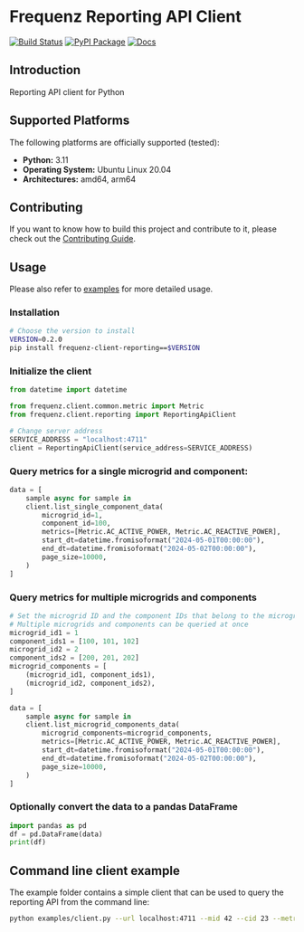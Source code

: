 # Frequenz Reporting API Client

[![Build Status](https://github.com/frequenz-floss/frequenz-client-reporting-python/actions/workflows/ci.yaml/badge.svg)](https://github.com/frequenz-floss/frequenz-client-reporting-python/actions/workflows/ci.yaml)
[![PyPI Package](https://img.shields.io/pypi/v/frequenz-client-reporting)](https://pypi.org/project/frequenz-client-reporting/)
[![Docs](https://img.shields.io/badge/docs-latest-informational)](https://frequenz-floss.github.io/frequenz-client-reporting-python/)

## Introduction

Reporting API client for Python

## Supported Platforms

The following platforms are officially supported (tested):

- **Python:** 3.11
- **Operating System:** Ubuntu Linux 20.04
- **Architectures:** amd64, arm64

## Contributing

If you want to know how to build this project and contribute to it, please
check out the [Contributing Guide](CONTRIBUTING.md).


## Usage

Please also refer to [examples](https://github.com/frequenz-floss/frequenz-client-reporting-python/tree/HEAD/examples) for more detailed usage.

### Installation

```bash
# Choose the version to install
VERSION=0.2.0
pip install frequenz-client-reporting==$VERSION
```


### Initialize the client

```python
from datetime import datetime

from frequenz.client.common.metric import Metric
from frequenz.client.reporting import ReportingApiClient

# Change server address
SERVICE_ADDRESS = "localhost:4711"
client = ReportingApiClient(service_address=SERVICE_ADDRESS)
```

### Query metrics for a single microgrid and component:

```python
data = [
    sample async for sample in
    client.list_single_component_data(
        microgrid_id=1,
        component_id=100,
        metrics=[Metric.AC_ACTIVE_POWER, Metric.AC_REACTIVE_POWER],
        start_dt=datetime.fromisoformat("2024-05-01T00:00:00"),
        end_dt=datetime.fromisoformat("2024-05-02T00:00:00"),
        page_size=10000,
    )
]
```


### Query metrics for multiple microgrids and components

```python
# Set the microgrid ID and the component IDs that belong to the microgrid
# Multiple microgrids and components can be queried at once
microgrid_id1 = 1
component_ids1 = [100, 101, 102]
microgrid_id2 = 2
component_ids2 = [200, 201, 202]
microgrid_components = [
    (microgrid_id1, component_ids1),
    (microgrid_id2, component_ids2),
]

data = [
    sample async for sample in
    client.list_microgrid_components_data(
        microgrid_components=microgrid_components,
        metrics=[Metric.AC_ACTIVE_POWER, Metric.AC_REACTIVE_POWER],
        start_dt=datetime.fromisoformat("2024-05-01T00:00:00"),
        end_dt=datetime.fromisoformat("2024-05-02T00:00:00"),
        page_size=10000,
    )
]
```

### Optionally convert the data to a pandas DataFrame

```python
import pandas as pd
df = pd.DataFrame(data)
print(df)
```

## Command line client example

The example folder contains a simple client that can be used to query the reporting API from the command line:
```bash
python examples/client.py --url localhost:4711 --mid 42 --cid 23 --metrics AC_ACTIVE_POWER AC_REACTIVE_POWER --start 2024-05-01T00:00:00 --end 2024-05-02T00:00:00
```
